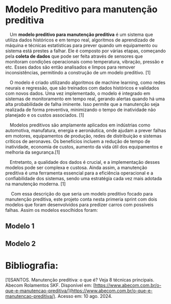 # Modelo Preditivo para manutenção preditiva

&emsp;Um **modelo preditivo para manutenção preditiva** é um sistema que utiliza dados históricos e em tempo real, algoritmos de aprendizado de máquina e técnicas estatísticas para prever quando um equipamento ou sistema está prestes a falhar. Ele é composto por várias etapas, começando pela **coleta de dados** que pode ser feita através de sensores que monitoram condições operacionais como temperatura, vibração, pressão e etc. Esses dados são então analisados e limpos para remover inconsistências, permitindo a construção de um modelo preditivo. [1]

&emsp;O modelo é criado utilizando algoritmos de machine learning, como redes neurais e regressão, que são treinados com dados históricos e validados com novos dados. Uma vez implementado, o modelo é integrado em sistemas de monitoramento em tempo real, gerando alertas quando há uma alta probabilidade de falha iminente. Isso permite que a manutenção seja realizada de forma preventiva, minimizando o tempo de inatividade não planejado e os custos associados. [1]

&emsp;Modelos preditivos são amplamente aplicados em indústrias como automotiva, manufatura, energia e aeronáutica, onde ajudam a prever falhas em motores, equipamentos de produção, redes de distribuição e sistemas críticos de aeronaves. Os benefícios incluem a redução de tempo de inatividade, economia de custos, aumento da vida útil dos equipamentos e melhoria da segurança.[1]

&emsp;Entretanto, a qualidade dos dados é crucial, e a implementação desses modelos pode ser complexa e custosa. Ainda assim, a manutenção preditiva é uma ferramenta essencial para a eficiência operacional e a confiabilidade dos sistemas, sendo uma estratégia cada vez mais adotada na manutenção moderna. [1]

&emsp; Com essa descrição do que seria um modelo preditivo focado para manutenção preditiva, este projeto conta nesta primeria sprint com dois modelos que foram desenvolvidos para predizer carros com possíveis falhas. Assim os modelos esoclhidos foram:

## Modelo 1
 
## Modelo 2 



# Bibliografia:

[1]SANTOS. Manutenção preditiva: o que é? Veja 8 técnicas principais. Abecom Rolamentos SKF. Disponível em: [https://www.abecom.com.br/o-que-e-manutencao-preditiva/](https://www.abecom.com.br/o-que-e-manutencao-preditiva/). Acesso em: 10 ago. 2024.